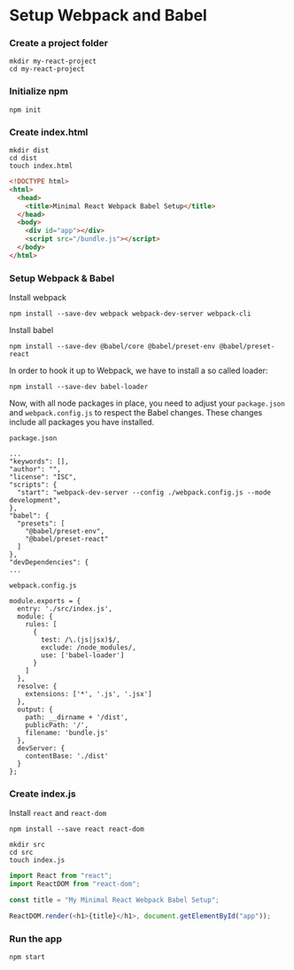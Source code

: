 # Setup Webpack and Babel

### Create a project folder

```
mkdir my-react-project
cd my-react-project
```

### Initialize npm

```
npm init
```

### Create index.html

```
mkdir dist
cd dist
touch index.html
```

```html
<!DOCTYPE html>
<html>
  <head>
    <title>Minimal React Webpack Babel Setup</title>
  </head>
  <body>
    <div id="app"></div>
    <script src="/bundle.js"></script>
  </body>
</html>
```

### Setup Webpack & Babel

Install webpack

```
npm install --save-dev webpack webpack-dev-server webpack-cli
```

Install babel

```
npm install --save-dev @babel/core @babel/preset-env @babel/preset-react
```

In order to hook it up to Webpack, we have to install a so called loader:

```
npm install --save-dev babel-loader
```


Now, with all node packages in place, you need to adjust your `package.json` and `webpack.config.js` to respect the Babel changes. These changes include all packages you have installed.

`package.json`

```
...
"keywords": [],
"author": "",
"license": "ISC",
"scripts": {
  "start": "webpack-dev-server --config ./webpack.config.js --mode development",
},
"babel": {
  "presets": [
    "@babel/preset-env",
    "@babel/preset-react"
  ]
},
"devDependencies": {
...
```

`webpack.config.js`

```
module.exports = {
  entry: './src/index.js',
  module: {
    rules: [
      {
        test: /\.(js|jsx)$/,
        exclude: /node_modules/,
        use: ['babel-loader']
      }
    ]
  },
  resolve: {
    extensions: ['*', '.js', '.jsx']
  },
  output: {
    path: __dirname + '/dist',
    publicPath: '/',
    filename: 'bundle.js'
  },
  devServer: {
    contentBase: './dist'
  }
};
```

### Create index.js

Install `react` and `react-dom`

```
npm install --save react react-dom
```

```
mkdir src
cd src
touch index.js
```

```js
import React from "react";
import ReactDOM from "react-dom";

const title = "My Minimal React Webpack Babel Setup";

ReactDOM.render(<h1>{title}</h1>, document.getElementById("app"));

```

### Run the app

```
npm start
```
